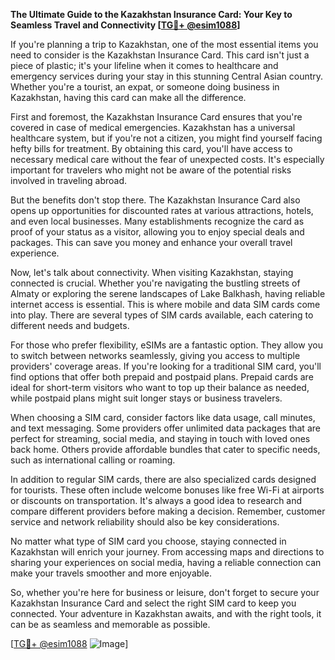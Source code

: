 **The Ultimate Guide to the Kazakhstan Insurance Card: Your Key to Seamless Travel and Connectivity [[TG💪+ @esim1088](https://t.me/s/esim1088)]**

If you're planning a trip to Kazakhstan, one of the most essential items you need to consider is the Kazakhstan Insurance Card. This card isn't just a piece of plastic; it's your lifeline when it comes to healthcare and emergency services during your stay in this stunning Central Asian country. Whether you're a tourist, an expat, or someone doing business in Kazakhstan, having this card can make all the difference.

First and foremost, the Kazakhstan Insurance Card ensures that you're covered in case of medical emergencies. Kazakhstan has a universal healthcare system, but if you're not a citizen, you might find yourself facing hefty bills for treatment. By obtaining this card, you'll have access to necessary medical care without the fear of unexpected costs. It's especially important for travelers who might not be aware of the potential risks involved in traveling abroad.

But the benefits don't stop there. The Kazakhstan Insurance Card also opens up opportunities for discounted rates at various attractions, hotels, and even local businesses. Many establishments recognize the card as proof of your status as a visitor, allowing you to enjoy special deals and packages. This can save you money and enhance your overall travel experience.

Now, let's talk about connectivity. When visiting Kazakhstan, staying connected is crucial. Whether you're navigating the bustling streets of Almaty or exploring the serene landscapes of Lake Balkhash, having reliable internet access is essential. This is where mobile and data SIM cards come into play. There are several types of SIM cards available, each catering to different needs and budgets.

For those who prefer flexibility, eSIMs are a fantastic option. They allow you to switch between networks seamlessly, giving you access to multiple providers' coverage areas. If you're looking for a traditional SIM card, you'll find options that offer both prepaid and postpaid plans. Prepaid cards are ideal for short-term visitors who want to top up their balance as needed, while postpaid plans might suit longer stays or business travelers.

When choosing a SIM card, consider factors like data usage, call minutes, and text messaging. Some providers offer unlimited data packages that are perfect for streaming, social media, and staying in touch with loved ones back home. Others provide affordable bundles that cater to specific needs, such as international calling or roaming.

In addition to regular SIM cards, there are also specialized cards designed for tourists. These often include welcome bonuses like free Wi-Fi at airports or discounts on transportation. It's always a good idea to research and compare different providers before making a decision. Remember, customer service and network reliability should also be key considerations.

No matter what type of SIM card you choose, staying connected in Kazakhstan will enrich your journey. From accessing maps and directions to sharing your experiences on social media, having a reliable connection can make your travels smoother and more enjoyable.

So, whether you're here for business or leisure, don't forget to secure your Kazakhstan Insurance Card and select the right SIM card to keep you connected. Your adventure in Kazakhstan awaits, and with the right tools, it can be as seamless and memorable as possible.

[[TG💪+ @esim1088](https://t.me/s/esim1088) ![Image](https://i.postimg.cc/Y0z9fWf4/image.png)]